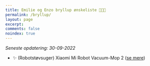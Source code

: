 ```yaml
---
title: Emilie og Enzo bryllup ønskeliste 👰👶🤵
permalink: /bryllup/
layout: page
excerpt: 
comments: false
noindex: true
---
```


*Seneste opdatering: 30-09-2022*

- ✨ (Robotstøvsuger) Xiaomi Mi Robot Vacuum-Mop 2 ([se mere](https://www.elgiganten.dk/product/hjem-rengoring-kokkenudstyr/rengoring/robotstovsuger/xiaomi-mi-robot-vacuum-mop-2-ultra-robotstovsuger-34264/450620))
